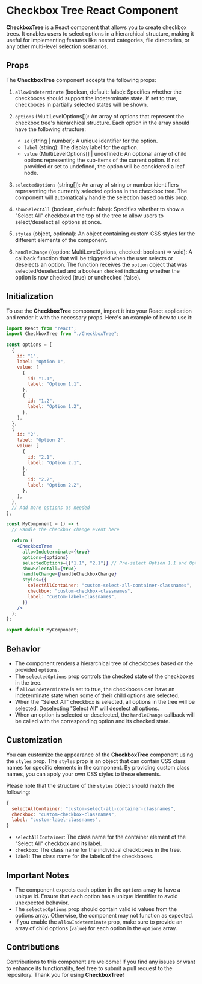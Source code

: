 # Checkbox Tree React Component

**CheckboxTree** is a React component that allows you to create checkbox trees. 
It enables users to select options in a hierarchical structure, making it useful for implementing features like nested categories, file directories, or any other multi-level selection scenarios.

## Props

The **CheckboxTree** component accepts the following props:

1. `allowIndeterminate` (boolean, default: false): Specifies whether the checkboxes should support the indeterminate state. If set to true, checkboxes in partially selected states will be shown.

2. `options` (MultiLevelOptions[]): An array of options that represent the checkbox tree's hierarchical structure. Each option in the array should have the following structure:
   - `id` (string | number): A unique identifier for the option.
   - `label` (string): The display label for the option.
   - `value` (MultiLevelOptions[] | undefined): An optional array of child options representing the sub-items of the current option. If not provided or set to undefined, the option will be considered a leaf node.

3. `selectedOptions` (string[]): An array of string or number identifiers representing the currently selected options in the checkbox tree. The component will automatically handle the selection based on this prop.

4. `showSelectAll` (boolean, default: false): Specifies whether to show a "Select All" checkbox at the top of the tree to allow users to select/deselect all options at once.

5. `styles` (object, optional): An object containing custom CSS styles for the different elements of the component.

6. `handleChange` ((option: MultiLevelOptions, checked: boolean) => void): A callback function that will be triggered when the user selects or deselects an option. The function receives the `option` object that was selected/deselected and a boolean `checked` indicating whether the option is now checked (true) or unchecked (false).

## Initialization

To use the **CheckboxTree** component, import it into your React application and render it with the necessary props. Here's an example of how to use it:

```jsx
import React from "react";
import CheckboxTree from "./CheckboxTree";

const options = [
  {
    id: "1",
    label: "Option 1",
    value: [
      {
        id: "1.1",
        label: "Option 1.1",
      },
      {
        id: "1.2",
        label: "Option 1.2",
      },
    ],
  },
  {
    id: "2",
    label: "Option 2",
    value: [
      {
        id: "2.1",
        label: "Option 2.1",
      },
      {
        id: "2.2",
        label: "Option 2.2",
      },
    ],
  },
  // Add more options as needed
];

const MyComponent = () => {
  // Handle the checkbox change event here

  return (
    <CheckboxTree
      allowIndeterminate={true}
      options={options}
      selectedOptions={["1.1", "2.1"]} // Pre-select Option 1.1 and Option 2.1
      showSelectAll={true}
      handleChange={handleCheckboxChange}
      styles={{
        selectAllContainer: "custom-select-all-container-classnames",
        checkbox: "custom-checkbox-classnames",
        label: "custom-label-classnames",
      }}
    />
  );
};

export default MyComponent;
```

## Behavior

- The component renders a hierarchical tree of checkboxes based on the provided `options`.
- The `selectedOptions` prop controls the checked state of the checkboxes in the tree.
- If `allowIndeterminate` is set to true, the checkboxes can have an indeterminate state when some of their child options are selected.
- When the "Select All" checkbox is selected, all options in the tree will be selected. Deselecting "Select All" will deselect all options.
- When an option is selected or deselected, the `handleChange` callback will be called with the corresponding option and its checked state.

## Customization

You can customize the appearance of the **CheckboxTree** component using the `styles` prop. The `styles` prop is an object that can contain CSS class names for specific elements in the component. By providing custom class names, you can apply your own CSS styles to these elements.

Please note that the structure of the `styles` object should match the following:

```js
{
  selectAllContainer: "custom-select-all-container-classnames",
  checkbox: "custom-checkbox-classnames",
  label: "custom-label-classnames",
}
```

- `selectAllContainer`: The class name for the container element of the "Select All" checkbox and its label.
- `checkbox`: The class name for the individual checkboxes in the tree.
- `label`: The class name for the labels of the checkboxes.

## Important Notes

- The component expects each option in the `options` array to have a unique id. Ensure that each option has a unique identifier to avoid unexpected behavior.
- The `selectedOptions` prop should contain valid id values from the options array. Otherwise, the component may not function as expected.
- If you enable the `allowIndeterminate` prop, make sure to provide an array of child options (`value`) for each option in the `options` array.

## Contributions

Contributions to this component are welcome! If you find any issues or want to enhance its functionality, feel free to submit a pull request to the repository. Thank you for using **CheckboxTree**!